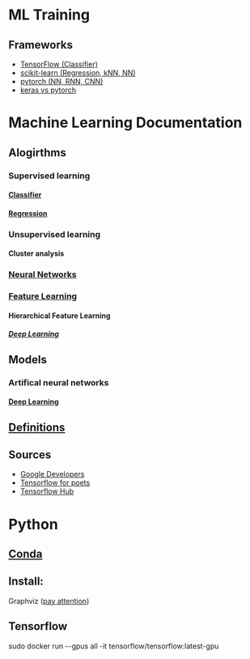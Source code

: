 # ML Training

## Frameworks
* [TensorFlow (Classifier)](https://www.tensorflow.org/lite/guide/get_started)
* [scikit-learn (Regression, kNN, NN)](https://scikit-learn.org/stable/user_guide.html)
* [pytorch (NN, RNN, CNN)](https://pytorch.org/tutorials/beginner/blitz/neural_networks_tutorial.html)
* [keras vs pytorch](https://towardsdatascience.com/keras-vs-pytorch-for-deep-learning-a013cb63870d)

# Machine Learning Documentation
## Alogirthms
### Supervised learning

#### [Classifier](documentation/classifier.md)
#### [Regression](documentation/regression.md)

### Unsupervised learning
#### Cluster analysis

### [Neural Networks](documentation/neural_networks/neural_networks.md)

### [Feature Learning](documentation/feature_learning.md)
#### Hierarchical Feature Learning
##### [Deep Learning](documentation/neural_networks/neural_networks.md)

## Models
### Artifical neural networks
#### [Deep Learning](documentation/neural_networks/neural_networks.md)

## [Definitions](documentation/definitions.md)

## Sources
- [Google Developers](https://www.youtube.com/watch?v=cKxRvEZd3Mw)<br>
- [Tensorflow for poets](https://codelabs.developers.google.com/codelabs/tensorflow-for-poets/?utm_campaign=chrome_series_machinelearning_063016&utm_source=gdev&utm_medium=yt-desc#0)
- [Tensorflow Hub](https://colab.research.google.com/github/tensorflow/docs/blob/master/site/en/tutorials/images/transfer_learning_with_hub.ipynb#scrollTo=0O_LFhwSBCjm)

# Python

## [Conda](documentation/python/conda.md)

## Install: 
Graphviz ([pay attention](https://github.com/WillKoehrsen/Data-Analysis/issues/36#issuecomment-592910457))

## Tensorflow
sudo docker run --gpus all -it tensorflow/tensorflow:latest-gpu 


